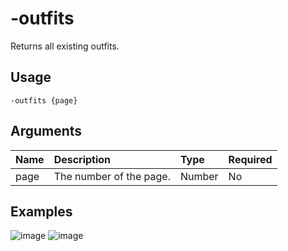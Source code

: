 # -outfits
Returns all existing outfits.

## Usage
```
-outfits {page}
```

## Arguments
Name | Description | Type | Required
:-- | :-- | :-- | :--
page | The number of the page. | Number | No

## Examples
![image]()
![image]()
